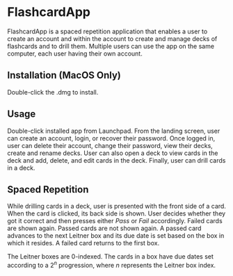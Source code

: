 # FlashcardApp

FlashcardApp is a spaced repetition application that enables a user to create an account and within the account to create and manage decks of flashcards and to drill them. Multiple users can use the app on the same computer, each user having their own account.

## Installation (MacOS Only)

Double-click the .dmg to install.

## Usage

Double-click installed app from Launchpad. From the landing screen, user can create an account, login, or recover their password.
Once logged in, user can delete their account, change their password, view their decks, create and rename decks.
User can also open a deck to view cards in the deck and add, delete, and edit cards in the deck. Finally, user can drill cards in a deck.

## Spaced Repetition

While drilling cards in a deck, user is presented with the front side of a card. When the card is clicked, its back side is shown. User decides whether they got it correct and then presses either *Pass* or *Fail* accordingly. Failed cards are shown again. Passed cards are not shown again. A passed card advances to the next Leitner box and its due date is set based on the box in which it resides. A failed card returns to the first box.

The Leitner boxes are 0-indexed. The cards in a box have due dates set according to a $2^n$ progression, where *n* represents the Leitner box index.



